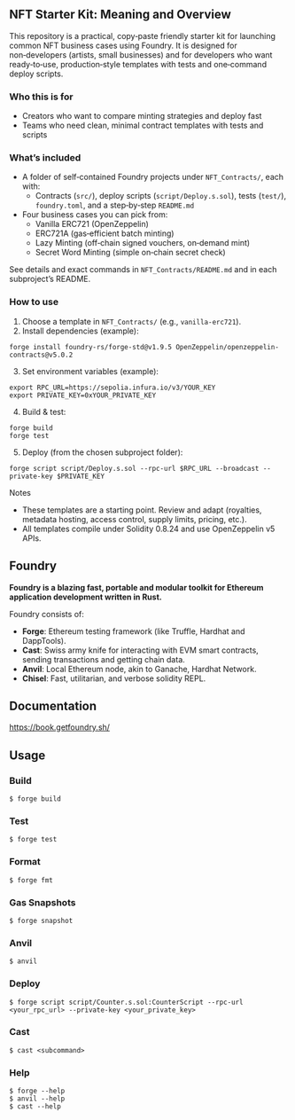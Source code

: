 ## NFT Starter Kit: Meaning and Overview

This repository is a practical, copy‑paste friendly starter kit for launching common NFT business cases using Foundry. It is designed for non‑developers (artists, small businesses) and for developers who want ready‑to‑use, production‑style templates with tests and one‑command deploy scripts.

### Who this is for
- Creators who want to compare minting strategies and deploy fast
- Teams who need clean, minimal contract templates with tests and scripts

### What’s included
- A folder of self‑contained Foundry projects under `NFT_Contracts/`, each with:
  - Contracts (`src/`), deploy scripts (`script/Deploy.s.sol`), tests (`test/`), `foundry.toml`, and a step‑by‑step `README.md`
- Four business cases you can pick from:
  - Vanilla ERC721 (OpenZeppelin)
  - ERC721A (gas‑efficient batch minting)
  - Lazy Minting (off‑chain signed vouchers, on‑demand mint)
  - Secret Word Minting (simple on‑chain secret check)

See details and exact commands in `NFT_Contracts/README.md` and in each subproject’s README.

### How to use
1) Choose a template in `NFT_Contracts/` (e.g., `vanilla-erc721`).
2) Install dependencies (example):
```
forge install foundry-rs/forge-std@v1.9.5 OpenZeppelin/openzeppelin-contracts@v5.0.2
```
3) Set environment variables (example):
```
export RPC_URL=https://sepolia.infura.io/v3/YOUR_KEY
export PRIVATE_KEY=0xYOUR_PRIVATE_KEY
```
4) Build & test:
```
forge build
forge test
```
5) Deploy (from the chosen subproject folder):
```
forge script script/Deploy.s.sol --rpc-url $RPC_URL --broadcast --private-key $PRIVATE_KEY
```

Notes
- These templates are a starting point. Review and adapt (royalties, metadata hosting, access control, supply limits, pricing, etc.).
- All templates compile under Solidity 0.8.24 and use OpenZeppelin v5 APIs.

## Foundry

**Foundry is a blazing fast, portable and modular toolkit for Ethereum application development written in Rust.**

Foundry consists of:

- **Forge**: Ethereum testing framework (like Truffle, Hardhat and DappTools).
- **Cast**: Swiss army knife for interacting with EVM smart contracts, sending transactions and getting chain data.
- **Anvil**: Local Ethereum node, akin to Ganache, Hardhat Network.
- **Chisel**: Fast, utilitarian, and verbose solidity REPL.

## Documentation

https://book.getfoundry.sh/

## Usage

### Build

```shell
$ forge build
```

### Test

```shell
$ forge test
```

### Format

```shell
$ forge fmt
```

### Gas Snapshots

```shell
$ forge snapshot
```

### Anvil

```shell
$ anvil
```

### Deploy

```shell
$ forge script script/Counter.s.sol:CounterScript --rpc-url <your_rpc_url> --private-key <your_private_key>
```

### Cast

```shell
$ cast <subcommand>
```

### Help

```shell
$ forge --help
$ anvil --help
$ cast --help
```
